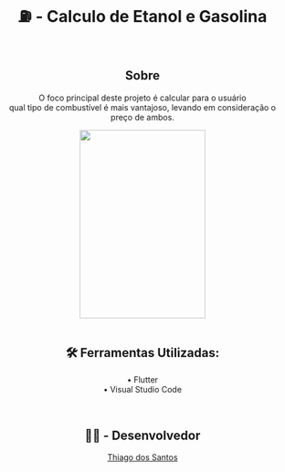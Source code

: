 <h1 align="center"> ⛽ - Calculo de Etanol e Gasolina </h1>

<br>

<div>
<h2 align="center"> Sobre </h2>
<p align="center"> O foco principal deste projeto é calcular para o usuário <br>qual tipo de combustível é mais vantajoso,
  levando em consideração o preço de ambos.</p>
</div>


<div align="center">
<img src="https://github.com/thluc/CalculoDeEtanolEGasolina/assets/100222499/e046e6d2-95ea-4888-a9a2-87c44f1c39c2"
width="220" height="330">
</div>

<br>

<h2 align="center"> 🛠 Ferramentas Utilizadas: </h2>
<p align="center"> • Flutter <br> • Visual Studio Code </p>
</div>

<br>

<div align="center">
  <h2 align="center">👨‍💻 - Desenvolvedor</h2>
        <p><a href='https://github.com/thluc'>Thiago dos Santos</a></p>
</div>

